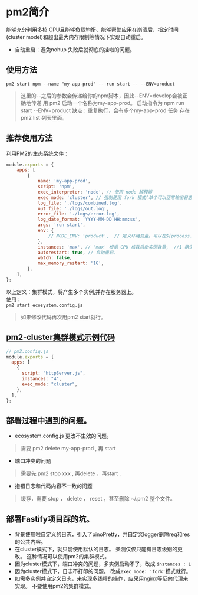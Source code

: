 # pm2简介
能够充分利用多核 CPU且能够负载均衡、能够帮助应用在崩溃后、指定时间(cluster model)和超出最大内存限制等情况下实现自动重启。
- 自动重启：避免nohup 失败后就彻底的挂啦的问题。

## 使用方法
`pm2 start npm --name "my-app-prod" -- run start -- --ENV=product`
>  这里的--之后的参数会传递给你的npm脚本，因此--ENV=develop会被正确地传递
>  用 pm2 启动一个名称为my-app-prod。 启动指令为 npm run start --ENV=product
>  缺点：重复执行，会有多个my-app-prod 任务 存在 pm2 list 列表里面。

## 推荐使用方法
利用PM2的生态系统文件：
```Javascript
module.exports = {
    apps: [
        {
            name: 'my-app-prod',
            script: 'npm',
            exec_interpreter: 'node', // 使用 node 解释器
            exec_mode: 'cluster', // 强制使用 fork 模式(单个可以正常输出日志) ,  默认是 cluster 模式：
            log_file: './logs/combined.log',
            out_file: './logs/out.log',
            error_file: './logs/error.log',
            log_date_format: 'YYYY-MM-DD HH:mm:ss',
            args: 'run start',
            env: {
                // NODE_ENV: 'product',  // 定义环境变量。可以在${process.env.NODE_ENV}使用。
            },
            instances: 'max', // 'max' 根据 CPU 核数启动实例数量,  //1 确保只启动一个实例：建议模式为fork，也就是单线程工作。
            autorestart: true, // 自动重启。
            watch: false,
            max_memory_restart: '1G',
        },
    ],
};
```
以上定义：集群模式，将产生多个实例,并存在服务器上。    
使用：    
`pm2 start ecosystem.config.js`
> 如果修改代码再次用pm2 start就行。

## [pm2-cluster集群模式示例代码](https://www.jianshu.com/p/3ddb9eab15a3)
```Javascript
// pm2.config.js
module.exports = {
  apps: [
    {
      script: "httpServer.js",
      instances: "4",
      exec_mode: "cluster",
    },
  ],
};
```

## 部署过程中遇到的问题。
- ecosystem.config.js 更改不生效的问题。
> 需要 pm2 delete  my-app-prod , 再 start

- 端口冲突的问题
> 需要先 pm2 stop xxx , 再delete ，再start .

- 抱错日志和代码内容不一致的问题
> 缓存，需要 stop ， delete ， reset ，甚至删除 ~/.pm2 整个文件。


## 部署Fastify项目踩的坑。
- 背景使用啦自定义的日志，引入了pinoPretty，并自定义logger删除req和res的公共内容。
- 在cluster模式下，就只能使用默认的日志。 亲测仅仅只能有日志级别的更改。  这种情况可以使用pm2的集群模式。
- 因为cluster模式下，端口冲突的问题，多实例启动不了，改成 `instances : 1`
- 因为cluster模式下，日志不打印的问题。 改成` exec_mode: 'fork' `模式就行。
- 如需多实例并自定义日志，来实现多线程的操作，应采用nginx等反向代理来实现。 不要使用pm2的集群模式。
